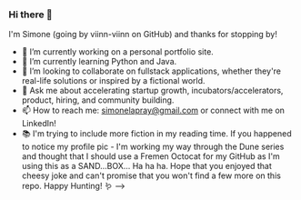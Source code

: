 ### Hi there 👋

I'm Simone (going by viinn-viinn on GitHub) and thanks for stopping by! 

- 🔭 I’m currently working on a personal portfolio site. 
- 🌱 I’m currently learning Python and Java. 
- 👯 I’m looking to collaborate on fullstack applications, whether they're real-life solutions or inspired by a fictional world. 
- 💬 Ask me about accelerating startup growth, incubators/accelerators, product, hiring, and community building.
- 📫 How to reach me: simonelapray@gmail.com or connect with me on LinkedIn!
- 📚 I'm trying to include more fiction in my reading time. If you happened to notice my profile pic - I'm working my way through the Dune series and thought that I should use a Fremen Octocat for my GitHub as I'm using this as a SAND...BOX... Ha ha ha. Hope that you enjoyed that cheesy joke and can't promise that you won't find a few more on this repo. Happy Hunting! 🪱
-->
